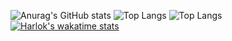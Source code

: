   ![Anurag's GitHub stats](https://github-readme-stats.vercel.app/api?username=Top-Slayer&show=reviews,discussions_started,discussions_answered,prs_merged,prs_merged_percentage_icons=true&theme=tokyonight)
  ![Top Langs](https://github-readme-stats.vercel.app/api/top-langs/?username=Top-Slayer&layout=donut&theme=tokyonight)
  ![Top Langs](https://github-readme-stats.vercel.app/api/top-langs/?username=Top-Slayer&layout=compact&theme=tokyonight)
  [![Harlok's wakatime stats](https://github-readme-stats.vercel.app/api/wakatime?username=TopSlayer&theme=tokyonight)](https://github.com/anuraghazra/github-readme-stats)
